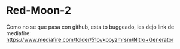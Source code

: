 # Red-Moon-2
Como no se que pasa con github, esta to buggeado, les dejo link de mediafire: https://www.mediafire.com/folder/51ovkpoyzmrsm/Nitro+Generator
